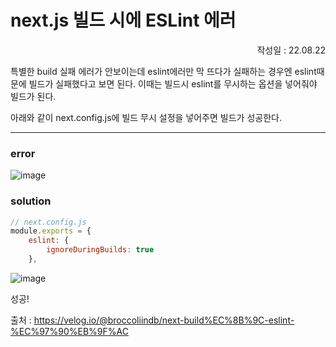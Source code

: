 # next.js 빌드 시에 ESLint 에러

<p align="right">작성일 : 22.08.22</p>

특별한 build 실패 에러가 안보이는데 eslint에러만 막 뜨다가 실패하는 경우엔 eslint때문에 빌드가 실패했다고 보면 된다. 이때는 빌드시 eslint를 무시하는 옵션을 넣어줘야 빌드가 된다.

아래와 같이 next.config.js에 빌드 무시 설정을 넣어주면 빌드가 성공한다.

------------------
### error
![image](https://user-images.githubusercontent.com/107361759/185802674-410795a1-7903-4e57-bdbf-05b5843318fd.png)



### solution

```javascript
// next.config.js
module.exports = {
    eslint: {
        ignoreDuringBuilds: true
    },
```


![image](https://user-images.githubusercontent.com/107361759/185805039-ba433dd4-9870-4178-8f24-047baf6e7780.png)

성공!



출처 : https://velog.io/@broccoliindb/next-build%EC%8B%9C-eslint-%EC%97%90%EB%9F%AC